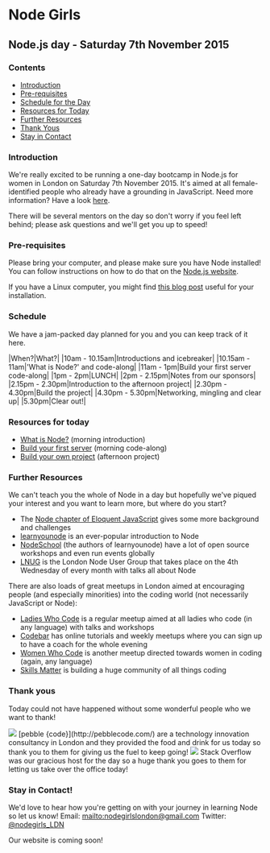 # Node Girls
## Node.js day - Saturday 7th November 2015

### Contents
+ [Introduction](#introduction)
+ [Pre-requisites](#prerequisites)
+ [Schedule for the Day](#schedule)
+ [Resources for Today](#resources)
+ [Further Resources](#further-resources)
+ [Thank Yous](#thanks)
+ [Stay in Contact](#contact)

### <a name="introduction"></a>Introduction
We're really excited to be running a one-day bootcamp in Node.js for women in London on Saturday 7th November 2015. It's aimed at all female-identified people who already have a grounding in JavaScript. Need more information? Have a look [here](https://github.com/node-girls/start-here/blob/master/README.md).

There will be several mentors on the day so don't worry if you feel left behind; please ask questions and we'll get you up to speed!

### <a name="prerequisites"></a>Pre-requisites
Please bring your computer, and please make sure you have Node installed! You can follow instructions on how to do that on the [Node.js website](https://nodejs.org/en/download/).

If you have a Linux computer, you might find [this blog post](http://blog.teamtreehouse.com/install-node-js-npm-linux) useful for your installation.

### <a name="schedule"></a>Schedule
We have a jam-packed day planned for you and you can keep track of it here.

|When?|What?|
|10am - 10.15am|Introductions and icebreaker|
|10.15am - 11am|'What is Node?' and code-along|
|11am - 1pm|Build your first server code-along|
|1pm - 2pm|LUNCH|
|2pm - 2.15pm|Notes from our sponsors|
|2.15pm - 2.30pm|Introduction to the afternoon project|
|2.30pm - 4.30pm|Build the project|
|4.30pm - 5.30pm|Networking, mingling and clear up|
|5.30pm|Clear out!|

### <a name="resources"></a>Resources for today
+ [What is Node?](https://github.com/node-girls/what-is-node) (morning introduction)
+ [Build your first server](https://github.com/node-girls/learn-node) (morning code-along)
+ [Build your own project](https://github.com/node-girls/workshop) (afternoon project)


### <a name="further-resources"></a>Further Resources
We can't teach you the whole of Node in a day but hopefully we've piqued your interest and you want to learn more, but where do you start?

+ The [Node chapter of Eloquent JavaScript](http://eloquentjavascript.net/20_node.html) gives some more background and challenges
+ [learnyounode](https://github.com/workshopper/learnyounode) is an ever-popular introduction to Node
+ [NodeSchool](http://nodeschool.io/) (the authors of learnyounode) have a lot of open source workshops and even run events globally
+ [LNUG](http://lnug.org/) is the London Node User Group that takes place on the 4th Wednesday of every month with talks all about Node

There are also loads of great meetups in London aimed at encouraging people (and especially minorities) into the coding world (not necessarily JavaScript or Node):

+ [Ladies Who Code](http://www.meetup.com/Ladies-Who-Code-UK/) is a regular meetup aimed at all ladies who code (in any language) with talks and workshops
+ [Codebar](https://codebar.io/) has online tutorials and weekly meetups where you can sign up to have a coach for the whole evening
+ [Women Who Code](http://www.meetup.com/Women-Who-Code-London/) is another meetup directed towards women in coding (again, any language)
+ [Skills Matter](https://skillsmatter.com/) is building a huge community of all things coding

### <a name="thanks"></a>Thank yous
Today could not have happened without some wonderful people who we want to thank!

<img src="https://cloud.githubusercontent.com/assets/10425219/10986652/edb5d9da-8423-11e5-9c55-d09205d25859.png">
[pebble {code}](http://pebblecode.com/) are a technology innovation consultancy in London and they provided the food and drink for us today so thank you to them for giving us the fuel to keep going!

<img src="https://cloud.githubusercontent.com/assets/10425219/10986557/fd7800ce-8422-11e5-8d26-a018adcbdc32.png">
Stack Overflow was our gracious host for the day so a huge thank you goes to them for letting us take over the office today!

### <a name="contact"></a>Stay in Contact!
We'd love to hear how you're getting on with your journey in learning Node so let us know!
Email: <mailto:nodegirlslondon@gmail.com>
Twitter: [@nodegirls_LDN](https://twitter.com/nodegirls_ldn)

Our website is coming soon!
